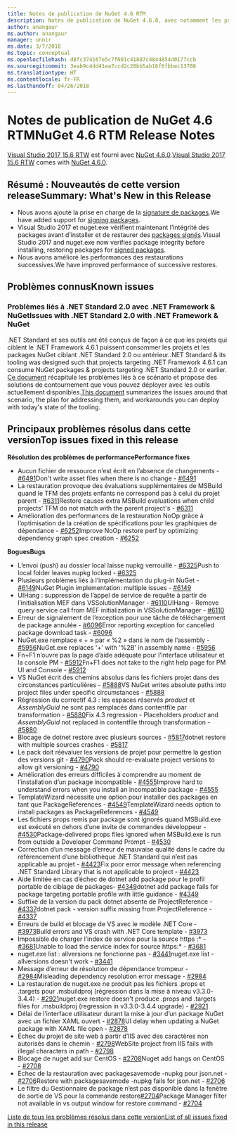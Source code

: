 ```yaml
---
title: Notes de publication de NuGet 4.6 RTM
description: Notes de publication de NuGet 4.6.0, avec notamment les problèmes connus, les correctifs de bogues, les fonctionnalités ajoutées et les DCR.
author: anangaur
ms.author: anangaur
manager: unnir
ms.date: 3/7/2018
ms.topic: conceptual
ms.openlocfilehash: d8fc374167e5c7f601c41887c4844854d0177ccb
ms.sourcegitcommit: 3eab9c4dd41ea7ccd2c28bb5ab16f6fbbec13708
ms.translationtype: HT
ms.contentlocale: fr-FR
ms.lasthandoff: 04/26/2018
---
```

# <a name="nuget-46-rtm-release-notes"></a><span data-ttu-id="8e40d-103">Notes de publication de NuGet 4.6 RTM</span><span class="sxs-lookup"><span data-stu-id="8e40d-103">NuGet 4.6 RTM Release Notes</span></span>

<span data-ttu-id="8e40d-104">[Visual Studio 2017 15.6 RTW](https://www.visualstudio.com/news/releasenotes/vs2017-relnotes) est fourni avec [NuGet 4.6.0](https://dist.nuget.org/win-x86-commandline/v4.6.0/nuget.exe).</span><span class="sxs-lookup"><span data-stu-id="8e40d-104">[Visual Studio 2017 15.6 RTW](https://www.visualstudio.com/news/releasenotes/vs2017-relnotes) comes with [NuGet 4.6.0](https://dist.nuget.org/win-x86-commandline/v4.6.0/nuget.exe).</span></span>

## <a name="summary-whats-new-in-this-release"></a><span data-ttu-id="8e40d-105">Résumé : Nouveautés de cette version release</span><span class="sxs-lookup"><span data-stu-id="8e40d-105">Summary: What's New in this Release</span></span>
* <span data-ttu-id="8e40d-106">Nous avons ajouté la prise en charge de la [signature de packages](https://docs.microsoft.com/en-us/nuget/create-packages/sign-a-package).</span><span class="sxs-lookup"><span data-stu-id="8e40d-106">We have added support for [signing packages](https://docs.microsoft.com/en-us/nuget/create-packages/sign-a-package).</span></span>  
* <span data-ttu-id="8e40d-107">Visual Studio 2017 et nuget.exe vérifient maintenant l’intégrité des packages avant d’installer et de restaurer des [packages signés](https://docs.microsoft.com/en-us/nuget/reference/signed-packages-reference).</span><span class="sxs-lookup"><span data-stu-id="8e40d-107">Visual Studio 2017 and nuget.exe now verifies package integrity before installing, restoring packages for [signed packages](https://docs.microsoft.com/en-us/nuget/reference/signed-packages-reference).</span></span>
* <span data-ttu-id="8e40d-108">Nous avons amélioré les performances des restaurations successives.</span><span class="sxs-lookup"><span data-stu-id="8e40d-108">We have improved performance of successive restores.</span></span>

## <a name="known-issues"></a><span data-ttu-id="8e40d-109">Problèmes connus</span><span class="sxs-lookup"><span data-stu-id="8e40d-109">Known issues</span></span>
### <a name="issues-with-net-standard-20-with-net-framework--nuget"></a><span data-ttu-id="8e40d-110">Problèmes liés à .NET Standard 2.0 avec .NET Framework & NuGet</span><span class="sxs-lookup"><span data-stu-id="8e40d-110">Issues with .NET Standard 2.0 with .NET Framework & NuGet</span></span> 

<span data-ttu-id="8e40d-111">.NET Standard et ses outils ont été conçus de façon à ce que les projets qui ciblent le .NET Framework 4.6.1 puissent consommer les projets et les packages NuGet ciblant .NET Standard 2.0 ou antérieur.</span><span class="sxs-lookup"><span data-stu-id="8e40d-111">.NET Standard & its tooling was designed such that projects targeting .NET Framework 4.6.1 can consume NuGet packages & projects targeting .NET Standard 2.0 or earlier.</span></span> <span data-ttu-id="8e40d-112">[Ce document](https://github.com/dotnet/standard/issues/481) récapitule les problèmes liés à ce scénario et propose des solutions de contournement que vous pouvez déployer avec les outils actuellement disponibles.</span><span class="sxs-lookup"><span data-stu-id="8e40d-112">[This document](https://github.com/dotnet/standard/issues/481) summarizes the issues around that scenario, the plan for addressing them, and workarounds you can deploy with today's state of the tooling.</span></span>

## <a name="top-issues-fixed-in-this-release"></a><span data-ttu-id="8e40d-113">Principaux problèmes résolus dans cette version</span><span class="sxs-lookup"><span data-stu-id="8e40d-113">Top issues fixed in this release</span></span>

<span data-ttu-id="8e40d-114">**Résolution des problèmes de performance**</span><span class="sxs-lookup"><span data-stu-id="8e40d-114">**Performance fixes**</span></span>
* <span data-ttu-id="8e40d-115">Aucun fichier de ressource n’est écrit en l’absence de changements - [#6491](https://github.com/NuGet/Home/issues/6491)</span><span class="sxs-lookup"><span data-stu-id="8e40d-115">Don't write asset files when there is no change - [#6491](https://github.com/NuGet/Home/issues/6491)</span></span>
* <span data-ttu-id="8e40d-116">La restauration provoque des évaluations supplémentaires de MSBuild quand le TFM des projets enfants ne correspond pas à celui du projet parent - [#6311](https://github.com/NuGet/Home/issues/6311)</span><span class="sxs-lookup"><span data-stu-id="8e40d-116">Restore causes extra MSBuild evaluations when child projects' TFM do not match with the parent project's - [#6311](https://github.com/NuGet/Home/issues/6311)</span></span>
* <span data-ttu-id="8e40d-117">Amélioration des performances de la restauration NoOp grâce à l’optimisation de la création de spécifications pour les graphiques de dépendance - [#6252](https://github.com/NuGet/Home/issues/6252)</span><span class="sxs-lookup"><span data-stu-id="8e40d-117">Improve NoOp restore perf by optimizing dependency graph spec creation - [#6252](https://github.com/NuGet/Home/issues/6252)</span></span>

<span data-ttu-id="8e40d-118">**Bogues**</span><span class="sxs-lookup"><span data-stu-id="8e40d-118">**Bugs**</span></span>
* <span data-ttu-id="8e40d-119">L’envoi (push) au dossier local laisse nupkg verrouillé - [#6325](https://github.com/NuGet/Home/issues/6325)</span><span class="sxs-lookup"><span data-stu-id="8e40d-119">Push to local folder leaves nupkg locked - [#6325](https://github.com/NuGet/Home/issues/6325)</span></span>
* <span data-ttu-id="8e40d-120">Plusieurs problèmes liés à l’implémentation du plug-in NuGet - [#6149](https://github.com/NuGet/Home/issues/6149)</span><span class="sxs-lookup"><span data-stu-id="8e40d-120">NuGet Plugin implementation:  multiple issues - [#6149](https://github.com/NuGet/Home/issues/6149)</span></span>
* <span data-ttu-id="8e40d-121">UIHang : suppression de l’appel de service de requête à partir de l’initialisation MEF dans VSSolutionManager - [#6110](https://github.com/NuGet/Home/issues/6110)</span><span class="sxs-lookup"><span data-stu-id="8e40d-121">UIHang - Remove query service call from MEF initialization in VSSolutionManager - [#6110](https://github.com/NuGet/Home/issues/6110)</span></span>
* <span data-ttu-id="8e40d-122">Erreur de signalement de l’exception pour une tâche de téléchargement de package annulée - [#6096](https://github.com/NuGet/Home/issues/6096)</span><span class="sxs-lookup"><span data-stu-id="8e40d-122">Error reporting exception for cancelled package download task - [#6096](https://github.com/NuGet/Home/issues/6096)</span></span>
* <span data-ttu-id="8e40d-123">NuGet.exe remplace « + » par « %2 » dans le nom de l’assembly - [#5956](https://github.com/NuGet/Home/issues/5956)</span><span class="sxs-lookup"><span data-stu-id="8e40d-123">NuGet.exe replaces '+' with '%2B' in assembly name - [#5956](https://github.com/NuGet/Home/issues/5956)</span></span>
* <span data-ttu-id="8e40d-124">Fn+F1 n’ouvre pas la page d’aide adéquate pour l’interface utilisateur et la console PM - [#5912](https://github.com/NuGet/Home/issues/5912)</span><span class="sxs-lookup"><span data-stu-id="8e40d-124">Fn+F1 does not take to the right help page for PM UI and Console - [#5912](https://github.com/NuGet/Home/issues/5912)</span></span>
* <span data-ttu-id="8e40d-125">VS NuGet écrit des chemins absolus dans les fichiers projet dans des circonstances particulières - [#5888](https://github.com/NuGet/Home/issues/5888)</span><span class="sxs-lookup"><span data-stu-id="8e40d-125">VS NuGet writes absolute paths into project files under specific circumstances - [#5888](https://github.com/NuGet/Home/issues/5888)</span></span>
* <span data-ttu-id="8e40d-126">Régression du correctif 4.3 : les espaces réservés $product$ et $AssemblyGuid$ ne sont pas remplacés dans contentfile par transformation - [#5880](https://github.com/NuGet/Home/issues/5880)</span><span class="sxs-lookup"><span data-stu-id="8e40d-126">Fix 4.3 regression - Placeholders $product$ and $AssemblyGuid$ not replaced in contentfile through transformation - [#5880](https://github.com/NuGet/Home/issues/5880)</span></span>
* <span data-ttu-id="8e40d-127">Blocage de dotnet restore avec plusieurs sources - [#5817](https://github.com/NuGet/Home/issues/5817)</span><span class="sxs-lookup"><span data-stu-id="8e40d-127">dotnet restore with multiple sources crashes - [#5817](https://github.com/NuGet/Home/issues/5817)</span></span>
* <span data-ttu-id="8e40d-128">Le pack doit réévaluer les versions de projet pour permettre la gestion des versions git - [#4790](https://github.com/NuGet/Home/issues/4790)</span><span class="sxs-lookup"><span data-stu-id="8e40d-128">Pack should re-evaluate project versions to allow git versioning - [#4790](https://github.com/NuGet/Home/issues/4790)</span></span>
* <span data-ttu-id="8e40d-129">Amélioration des erreurs difficiles à comprendre au moment de l’installation d’un package incompatible - [#4555](https://github.com/NuGet/Home/issues/4555)</span><span class="sxs-lookup"><span data-stu-id="8e40d-129">Improve hard to understand errors when you install an incompatible package - [#4555](https://github.com/NuGet/Home/issues/4555)</span></span>
* <span data-ttu-id="8e40d-130">TemplateWizard nécessite une option pour installer des packages en tant que PackageReferences - [#4549](https://github.com/NuGet/Home/issues/4549)</span><span class="sxs-lookup"><span data-stu-id="8e40d-130">TemplateWizard needs option to install packages as PackageReferences - [#4549](https://github.com/NuGet/Home/issues/4549)</span></span>
* <span data-ttu-id="8e40d-131">Les fichiers props remis par package sont ignorés quand MSBuild.exe est exécuté en dehors d’une invite de commandes développeur - [#4530](https://github.com/NuGet/Home/issues/4530)</span><span class="sxs-lookup"><span data-stu-id="8e40d-131">Package-delivered props files ignored when MSBuild.exe is run from outside a Developer Command Prompt - [#4530](https://github.com/NuGet/Home/issues/4530)</span></span>
* <span data-ttu-id="8e40d-132">Correction d’un message d’erreur de mauvaise qualité dans le cadre du référencement d’une bibliothèque .NET Standard qui n’est pas applicable au projet - [#4423](https://github.com/NuGet/Home/issues/4423)</span><span class="sxs-lookup"><span data-stu-id="8e40d-132">Fix poor error message when referencing .NET Standard Library that is not applicable to project - [#4423](https://github.com/NuGet/Home/issues/4423)</span></span>
* <span data-ttu-id="8e40d-133">Aide limitée en cas d’échec de dotnet add package pour le profil portable de ciblage de packages- [#4349](https://github.com/NuGet/Home/issues/4349)</span><span class="sxs-lookup"><span data-stu-id="8e40d-133">dotnet add package fails for package targeting portable profile with little guidance - [#4349](https://github.com/NuGet/Home/issues/4349)</span></span>
* <span data-ttu-id="8e40d-134">Suffixe de la version du pack dotnet absente de ProjectReference - [#4337](https://github.com/NuGet/Home/issues/4337)</span><span class="sxs-lookup"><span data-stu-id="8e40d-134">dotnet pack - version suffix missing from ProjectReference - [#4337](https://github.com/NuGet/Home/issues/4337)</span></span>
* <span data-ttu-id="8e40d-135">Erreurs de build et blocage de VS avec le modèle .NET Core - [#3973](https://github.com/NuGet/Home/issues/3973)</span><span class="sxs-lookup"><span data-stu-id="8e40d-135">Build errors and VS crash with .NET Core template - [#3973](https://github.com/NuGet/Home/issues/3973)</span></span>
* <span data-ttu-id="8e40d-136">Impossible de charger l’index de service pour la source https :\* - [#3681](https://github.com/NuGet/Home/issues/3681)</span><span class="sxs-lookup"><span data-stu-id="8e40d-136">Unable to load the service index for source https:\* - [#3681](https://github.com/NuGet/Home/issues/3681)</span></span>
* <span data-ttu-id="8e40d-137">nuget.exe list : allversions ne fonctionne pas - [#3441](https://github.com/NuGet/Home/issues/3441)</span><span class="sxs-lookup"><span data-stu-id="8e40d-137">nuget.exe list -allversions doesn't work - [#3441](https://github.com/NuGet/Home/issues/3441)</span></span>
* <span data-ttu-id="8e40d-138">Message d’erreur de résolution de dépendance trompeur - [#2984](https://github.com/NuGet/Home/issues/2984)</span><span class="sxs-lookup"><span data-stu-id="8e40d-138">Misleading dependency resolution error message - [#2984](https://github.com/NuGet/Home/issues/2984)</span></span>
* <span data-ttu-id="8e40d-139">La restauration de nuget.exe ne produit pas les fichiers .props et .targets pour .msbuildproj (régression dans la mise à niveau v3.3.0-3.4.4) - [#2921](https://github.com/NuGet/Home/issues/2921)</span><span class="sxs-lookup"><span data-stu-id="8e40d-139">nuget.exe restore doesn't produce .props and .targets files for .msbuildproj (regression in v3.3.0-3.4.4 upgrade) - [#2921](https://github.com/NuGet/Home/issues/2921)</span></span>
* <span data-ttu-id="8e40d-140">Délai de l’interface utilisateur durant la mise à jour d’un package NuGet avec un fichier XAML ouvert - [#2878](https://github.com/NuGet/Home/issues/2878)</span><span class="sxs-lookup"><span data-stu-id="8e40d-140">UI delay when updating a NuGet package with XAML file open - [#2878](https://github.com/NuGet/Home/issues/2878)</span></span>
* <span data-ttu-id="8e40d-141">Échec du projet de site web à partir d’IIS avec des caractères non autorisés dans le chemin - [#2798](https://github.com/NuGet/Home/issues/2798)</span><span class="sxs-lookup"><span data-stu-id="8e40d-141">WebSite project from IIS fails with illegal characters in path - [#2798](https://github.com/NuGet/Home/issues/2798)</span></span>
* <span data-ttu-id="8e40d-142">Blocage de nuget add sur CentOS - [#2708](https://github.com/NuGet/Home/issues/2708)</span><span class="sxs-lookup"><span data-stu-id="8e40d-142">Nuget add hangs on CentOS - [#2708](https://github.com/NuGet/Home/issues/2708)</span></span>
* <span data-ttu-id="8e40d-143">Échec de la restauration avec packagesavemode -nupkg pour json.net - [#2706](https://github.com/NuGet/Home/issues/2706)</span><span class="sxs-lookup"><span data-stu-id="8e40d-143">Restore with packagesavemode -nupkg fails for json.net - [#2706](https://github.com/NuGet/Home/issues/2706)</span></span>
* <span data-ttu-id="8e40d-144">Le filtre du Gestionnaire de package n’est pas disponible dans la fenêtre de sortie de VS pour la commande restore[#2704](https://github.com/NuGet/Home/issues/2704)</span><span class="sxs-lookup"><span data-stu-id="8e40d-144">Package Manager filter not available in vs output window for restore command - [#2704](https://github.com/NuGet/Home/issues/2704)</span></span>


[<span data-ttu-id="8e40d-145">Liste de tous les problèmes résolus dans cette version</span><span class="sxs-lookup"><span data-stu-id="8e40d-145">List of all issues fixed in this release</span></span>](https://github.com/NuGet/Home/issues?q=is%3Aissue+is%3Aclosed+milestone%3A%224.6")
